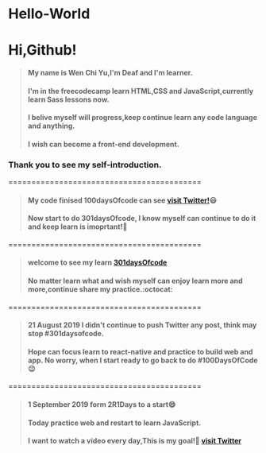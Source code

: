 # Hello-World

# Hi,Github!

> #### My name is Wen Chi Yu,I'm Deaf and I'm learner.
> #### I'm in the freecodecamp learn HTML,CSS and JavaScript,currently learn Sass lessons now.
> #### I belive myself will progress,keep continue learn any code language and anything.
> #### I wish can become a front-end development.

### Thank you to see my self-introduction.
==========================================

> #### My code finised **100daysOfcode** can see [visit Twitter!](https://twitter.com/WenChiYu28):smiley:
> #### Now start to do **301daysOfcode**, I know myself can continue to do it and keep learn is imoprtant!:muscle:
==========================================

> #### welcome to see my learn [301daysOfcode](https://github.com/wen1984/301DaysOfcode)
> #### No matter learn what and wish myself can enjoy learn more and more,continue share my practice.:octocat:
==========================================
> #### 21 August 2019 I didn't continue to push Twitter any post, think may stop #301daysofcode.
> #### Hope can focus learn to react-native and practice to build web and app. No worry, when I start ready to go back to do #100DaysOfCode:wink:
==========================================
> #### 1 September 2019 form 2R1Days to a start:smile:
> #### Today practice web and restart to learn JavaScript.
> #### I want to watch a video every day,This is my goal!:muscle: [visit Twitter](https://twitter.com/WenChiYu28)
